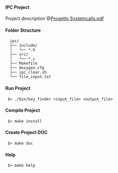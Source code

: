 #### IPC Project
Project description @[Progetto Systemcalls.pdf](https://github.com/Xiryl/univr/blob/master/operating-system/ipc/Progetto%20Systemcalls.pdf)

#### Folder Structure
```
  ipc/
  ├── include/
  │   └── *.h 
  ├── src/
  │   └── *.c
  ├── Makefile
  ├── doxygen.cfg
  ├── ipc_clear.sh
  └── file_input.txt
```

#### Run Project
  ` $> ./bin/key_finder <input_file> <output_file>`
  
#### Compile Project
  ` $> make install`
 
#### Create Project DOC
  ` $> make doc`
  
#### Help
  ` $> make help`
